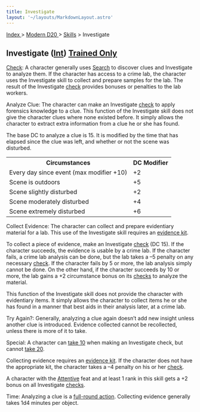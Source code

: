 ```yaml
---
title: Investigate
layout: '~/layouts/MarkdownLayout.astro'
---
```


[ Index ](/) > [ Modern D20 ](/modern.d20.srd) > [Skills](/modern.d20.srd/skills) > Investigate

## Investigate ([Int](/modern.d20.srd/basics/ability.scores)) [Trained Only](/modern.d20.srd/skills/skill.basics)

[Check](/modern.d20.srd/skills/skill.basics): A character generally
uses [Search](/modern.d20.srd/skills/search) to discover clues and Investigate
to analyze them. If the character has access to a crime lab, the character
uses the Investigate skill to collect and prepare samples for the lab. The
result of the Investigate
[check](/modern.d20.srd/skills/skill.basics) provides bonuses or
penalties to the lab workers.

Analyze Clue: The character can make an Investigate
[check](/modern.d20.srd/skills/skill.basics) to apply forensics
knowledge to a clue. This function of the Investigate skill does not give the
character clues where none existed before. It simply allows the character to
extract extra information from a clue he or she has found.

The base DC to analyze a clue is 15. It is modified by the time that has
elapsed since the clue was left, and whether or not the scene was disturbed.


<table> <tr> <th>Circumstances</th> <th>DC Modifier</th> </tr> <tr><td> Every day since event (max modifier +10)</td><td> +2 </td></tr> <tr class="shaded"><td> Scene is outdoors</td><td> +5 </td></tr> <tr><td> Scene slightly disturbed</td><td> +2 </td></tr> <tr class="shaded"><td> Scene moderately disturbed</td><td> +4 </td></tr> <tr><td> Scene extremely disturbed</td><td> +6 </td></tr> </table>


Collect Evidence: The character can collect and prepare evidentiary material
for a lab. This use of the Investigate skill requires an [evidence kit](/modern.d20.srd/equipment/professional.equipment).

To collect a piece of evidence, make an Investigate
[check](/modern.d20.srd/skills/skill.basics) (DC 15). If the
character succeeds, the evidence is usable by a crime lab. If the character
fails, a crime lab analysis can be done, but the lab takes a –5 penalty on any
necessary [check](/modern.d20.srd/skills/skill.basics). If the
character fails by 5 or more, the lab analysis simply cannot be done. On the
other hand, if the character succeeds by 10 or more, the lab gains a +2
circumstance bonus on its
[checks](/modern.d20.srd/skills/skill.basics) to analyze the
material.

This function of the Investigate skill does not provide the character with
evidentiary items. It simply allows the character to collect items he or she
has found in a manner that best aids in their analysis later, at a crime lab.

Try Again?: Generally, analyzing a clue again doesn’t add new insight unless
another clue is introduced. Evidence collected cannot be recollected, unless
there is more of it to take.

Special: A character can [take 10](/modern.d20.srd/skills/skill.basics) when making an Investigate
check, but cannot [take 20](/modern.d20.srd/skills/skill.basics).

Collecting evidence requires an [evidence kit](/modern.d20.srd/equipment/professional.equipment). If the character does
not have the appropriate kit, the character takes a –4 penalty on his or her
[check](/modern.d20.srd/skills/skill.basics).

A character with the [Attentive](/modern.d20.srd/feats/attentive) feat and at
least 1 rank in this skill gets a +2 bonus on all Investigate
[checks](/modern.d20.srd/skills/skill.basics).

Time: Analyzing a clue is a [full-round action](/modern.d20.srd/combat/full.round.actions). Collecting evidence
generally takes 1d4 minutes per object.


